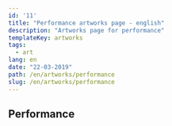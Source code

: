 ```yaml
---
id: '11'
title: "Performance artworks page - english"
description: "Artworks page for performance"
templateKey: artworks
tags:
  - art
lang: en
date: "22-03-2019"
path: /en/artworks/performance
slug: /en/artworks/performance
---
```


## Performance
